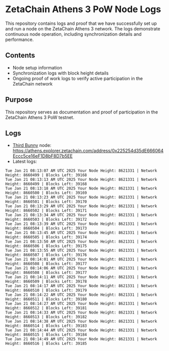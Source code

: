 # ZetaChain Athens 3 PoW Node Logs
This repository contains logs and proof that we have successfully set up and run a node on the ZetaChain Athens 3 network. The logs demonstrate continuous node operation, including synchronization details and performance.

## Contents
- Node setup information
- Synchronization logs with block height details
- Ongoing proof of work logs to verify active participation in the ZetaChain network

## Purpose
This repository serves as documentation and proof of participation in the ZetaChain Athens 3 PoW testnet.

## Logs

- [Third Bunny](https://thirdbunny.xyz/) node: https://athens.explorer.zetachain.com/address/0x225254d35dE666064Eccc5ce16eF1D8bF8D7b5EE
- Latest logs:
```
Tue Jan 21 08:13:07 AM UTC 2025 Your Node Height: 8621331 | Network Height: 8660499 | Blocks Left: 39168
Tue Jan 21 08:13:13 AM UTC 2025 Your Node Height: 8621331 | Network Height: 8660499 | Blocks Left: 39168
Tue Jan 21 08:13:18 AM UTC 2025 Your Node Height: 8621331 | Network Height: 8660500 | Blocks Left: 39169
Tue Jan 21 08:13:23 AM UTC 2025 Your Node Height: 8621331 | Network Height: 8660501 | Blocks Left: 39170
Tue Jan 21 08:13:29 AM UTC 2025 Your Node Height: 8621331 | Network Height: 8660502 | Blocks Left: 39171
Tue Jan 21 08:13:34 AM UTC 2025 Your Node Height: 8621331 | Network Height: 8660503 | Blocks Left: 39172
Tue Jan 21 08:13:39 AM UTC 2025 Your Node Height: 8621331 | Network Height: 8660504 | Blocks Left: 39173
Tue Jan 21 08:13:45 AM UTC 2025 Your Node Height: 8621331 | Network Height: 8660505 | Blocks Left: 39174
Tue Jan 21 08:13:50 AM UTC 2025 Your Node Height: 8621331 | Network Height: 8660506 | Blocks Left: 39175
Tue Jan 21 08:13:55 AM UTC 2025 Your Node Height: 8621331 | Network Height: 8660507 | Blocks Left: 39176
Tue Jan 21 08:14:01 AM UTC 2025 Your Node Height: 8621331 | Network Height: 8660508 | Blocks Left: 39177
Tue Jan 21 08:14:06 AM UTC 2025 Your Node Height: 8621331 | Network Height: 8660508 | Blocks Left: 39177
Tue Jan 21 08:14:11 AM UTC 2025 Your Node Height: 8621331 | Network Height: 8660509 | Blocks Left: 39178
Tue Jan 21 08:14:17 AM UTC 2025 Your Node Height: 8621331 | Network Height: 8660510 | Blocks Left: 39179
Tue Jan 21 08:14:22 AM UTC 2025 Your Node Height: 8621331 | Network Height: 8660511 | Blocks Left: 39180
Tue Jan 21 08:14:27 AM UTC 2025 Your Node Height: 8621331 | Network Height: 8660512 | Blocks Left: 39181
Tue Jan 21 08:14:33 AM UTC 2025 Your Node Height: 8621331 | Network Height: 8660513 | Blocks Left: 39182
Tue Jan 21 08:14:38 AM UTC 2025 Your Node Height: 8621331 | Network Height: 8660514 | Blocks Left: 39183
Tue Jan 21 08:14:44 AM UTC 2025 Your Node Height: 8621331 | Network Height: 8660515 | Blocks Left: 39184
Tue Jan 21 08:14:49 AM UTC 2025 Your Node Height: 8621331 | Network Height: 8660516 | Blocks Left: 39185
```
